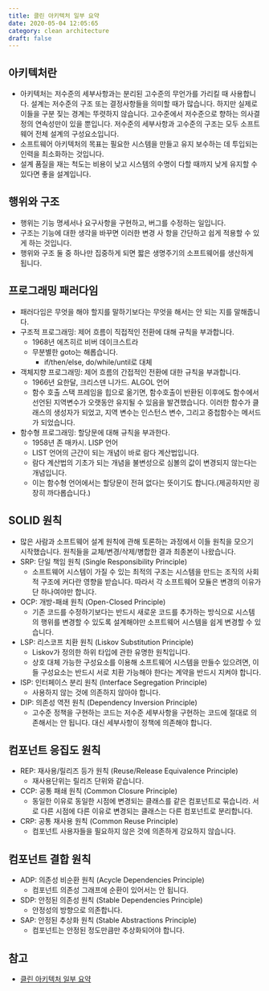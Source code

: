 ```yaml
---
title: 클린 아키텍처 일부 요약
date: 2020-05-04 12:05:65
category: clean architecture
draft: false
---
```


## 아키텍처란

- 아키텍처는 저수준의 세부사항과는 분리된 고수준의 무언가를 가리킬 때 사용합니다. 설계는 저수준의 구조 또는 결정사항들을 의미할 때가 많습니다. 하지만 실제로 이들을 구분 짖는 경계는 뚜렷하지 않습니다. 고수준에서 저수준으로 향하는 의사결정의 연속성만이 있을 뿐입니다. 저수준의 세부사항과 고수준의 구조는 모두 소프트웨어 전체 설계의 구성요소입니다.
- 소프트웨어 아키텍처의 목표는 필요한 시스템을 만들고 유지 보수하는 데 투입되는 인력을 최소화하는 것입니다.
- 설계 품질을 재는 척도는 비용이 낮고 시스템의 수명이 다할 때까지 낮게 유지할 수 있다면 좋을 설계입니다.

## 행위와 구조

- 행위는 기능 명세서나 요구사항을 구현하고, 버그를 수정하는 일입니다.
- 구조는 기능에 대한 생각을 바꾸면 이러한 변경 사 항을 간단하고 쉽게 적용할 수 있게 하는 것입니다.
- 행위와 구조 둘 중 하나만 집중하게 되면 짧은 생명주기의 소프트웨어를 생산하게 됩니다.

## 프로그래밍 패러다임

- 패러다임은 무엇을 해야 할지를 말하기보다는 무엇을 해서는 안 되는 지를 말해줍니다.
- 구조적 프로그래밍: 제어 흐름이 직접적인 전환에 대해 규칙을 부과합니다.
  - 1968년 에츠히르 비버 데이크스트라
  - 무분별한 goto는 해롭습니다.
    - if/then/else, do/while/until로 대체
- 객체지향 프로그래밍: 제어 흐름의 간접적인 전환에 대한 규칙을 부과합니다.
  - 1966년 요한달, 크리스덴 니가드. ALGOL 언어
  - 함수 호출 스택 프레임을 힙으로 옮기면, 함수호출이 반환된 이후에도 함수에서 선언된 지역변수가 오랫동안 유지될 수 있음을 발견했습니다. 이러한 함수가 클래스의 생성자가 되었고, 지역 변수는 인스턴스 변수, 그리고 중첩함수는 메서드가 되었습니다.
- 함수형 프로그래밍: 할당문에 대해 규칙을 부과한다.
  - 1958년 존 매카시. LISP 언어
  - LIST 언어의 근간이 되는 개념이 바로 람다 계산법입니다.
  - 람다 계산법의 기초가 되는 개념을 불변성으로 심볼의 값이 변경되지 않는다는 개념입니다.
  - 이는 함수형 언어에서는 할당문이 전혀 없다는 뜻이기도 합니다.(제공하지만 굉장히 까다롭습니다.)

## SOLID 원칙

- 많은 사람과 소프트웨어 설계 원칙에 관해 토론하는 과정에서 이들 원칙을 모으기 시작했습니다. 원칙들을 교체/변경/삭제/병합한 결과 최종본이 나왔습니다.
- SRP: 단일 책임 원칙 (Single Responsibility Principle)
  - 소프트웨어 시스템이 가질 수 있는 최적의 구조는 시스템을 만드는 조직의 사회적 구조에 커다란 영향을 받습니다. 따라서 각 소프트웨어 모듈은 변경의 이유가 단 하나여야만 합니다.
- OCP: 개방-패쇄 원칙 (Open-Closed Principle)
  - 기존 코드를 수정하기보다는 반드시 새로운 코드를 추가하는 방식으로 시스템의 행위를 변경할 수 있도록 설계해야만 소프트웨어 시스템을 쉽게 변경할 수 있습니다.
- LSP: 리스코프 치환 원칙 (Liskov Substitution Principle)
  - Liskov가 정의한 하위 타입에 관한 유명한 원칙입니다.
  - 상호 대체 가능한 구성요소를 이용해 소프트웨어 시스템을 만들수 있으려면, 이들 구성요소는 반드시 서로 치환 가능해야 한다는 계약을 반드시 지켜야 합니다.
- ISP: 인터페이스 분리 원칙 (Interface Segregation Principle)
  - 사용하지 않는 것에 의존하지 않아야 합니다.
- DIP: 의존성 역전 원칙 (Dependency Inversion Principle)
  - 고수준 정책을 구현하는 코드는 저수준 세부사항을 구현하는 코드에 절대로 의존해서는 안 됩니다. 대신 세부사항이 정책에 의존해야 합니다.

## 컴포넌트 응집도 원칙

- REP: 재사용/릴리즈 등가 원칙 (Reuse/Release Equivalence Principle)
  - 재사용단위는 릴리즈 단위와 같습니다.
- CCP: 공통 패쇄 원칙 (Common Closure Principle)
  - 동일한 이유로 동일한 시점에 변경되는 클래스를 같은 컴포넌트로 묶습니라. 서로 다른 시점에 다른 이유로 변경되는 클래스는 다른 컴포넌트로 분리합니다.
- CRP: 공통 재사용 원칙 (Common Reuse Principle)
  - 컴포넌트 사용자들을 필요하지 않은 것에 의존하게 강요하지 않습니다.

## 컴포넌트 결합 원칙

- ADP: 의존성 비순환 원칙 (Acycle Dependencies Principle)
  - 컴포넌트 의존성 그래프에 순환이 있어서는 안 됩니다.
- SDP: 안정된 의존성 원칙 (Stable Dependencies Principle)
  - 안정성의 방향으로 의존합니다.
- SAP: 안정된 추상화 원칙 (Stable Abstractions Principle)
  - 컴포넌트는 안정된 정도만큼만 추상화되어야 합니다.

## 참고

- [클린 아키텍처 일부 요약](https://peter-cho.gitbook.io/book/11/clean-architecture/1#undefined-1)
